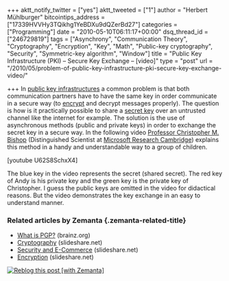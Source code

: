 +++
aktt_notify_twitter = ["yes"]
aktt_tweeted = ["1"]
author = "Herbert Mühlburger"
bitcointips_address = ["17339HVVHy3TQikhg1YeBDXu9dQZerBd27"]
categories = ["Programming"]
date = "2010-05-10T06:11:17+00:00"
dsq_thread_id = ["246729819"]
tags = ["Asynchrony", "Communication Theory", "Cryptography", "Encryption", "Key", "Math", "Public-key cryptography", "Security", "Symmetric-key algorithm", "Window"]
title = "Public Key Infrastructure (PKI) – Secure Key Exchange – [video]"
type = "post"
url = "/2010/05/problem-of-public-key-infrastructure-pki-secure-key-exchange-video/"

+++
In <a title="Public Key Infrastructure (PKI)" href="http://en.wikipedia.org/wiki/Public_key_infrastructure" target="_blank"><span class="zem_slink">public key</span> infrastructures</a> a common problem is that both communication partners have to have the same key in order communicate in a secure way (to <a class="zem_slink" title="Encryption" rel="wikipedia" href="http://en.wikipedia.org/wiki/Encryption">encrypt</a> and decrypt messages properly). The question is how is it practically possible to share a <a class="zem_slink" title="Key (cryptography)" rel="wikipedia" href="http://en.wikipedia.org/wiki/Key_%28cryptography%29">secret key</a> over an untrusted channel like the internet for example. The solution is the use of asynchronous methods (public and private keys) in order to exchange the secret key in a secure way. In the following video <a title="Professor Christopher M. Bishop" href="http://research.microsoft.com/en-us/um/people/cmbishop/outreach.htm" target="_blank">Professor Christopher M. Bishop</a> (Distinguished Scientist at <a title="Microsoft Research Cambridge" href="http://research.microsoft.com/en-us/labs/cambridge/" target="_blank">Microsoft Research Cambridge</a>) explains this method in a handy and understandable way to a group of children.

[youtube U62S8SchxX4]

The blue key in the video represents the secret (shared secret). The red key of Andy is his private key and the green key is the private key of Christopher. I guess the public keys are omitted in the video for didactical reasons. But the video demonstrates the key exchange in an easy to understand manner.

### Related articles by Zemanta {.zemanta-related-title}

<ul class="zemanta-article-ul">
  <li class="zemanta-article-ul-li">
    <a href="http://brainz.org/what-pgp/">What is PGP?</a> (brainz.org)
  </li>
  <li class="zemanta-article-ul-li">
    <a href="http://www.slideshare.net/gadgetic/cryptography-3478686">Cryptography</a> (slideshare.net)
  </li>
  <li class="zemanta-article-ul-li">
    <a href="http://www.slideshare.net/techdude/security-and-ecommerce-3754074">Security and E-Commerce</a> (slideshare.net)
  </li>
  <li class="zemanta-article-ul-li">
    <a href="http://www.slideshare.net/techdude/encryption-3754062">Encryption</a> (slideshare.net)
  </li>
</ul>

<div class="zemanta-pixie">
  <a class="zemanta-pixie-a" title="Reblog this post [with Zemanta]" href="http://reblog.zemanta.com/zemified/751192a4-faf8-4d9c-8fed-347dad070246/"><img class="zemanta-pixie-img" src="http://img.zemanta.com/reblog_e.png?x-id=751192a4-faf8-4d9c-8fed-347dad070246" alt="Reblog this post [with Zemanta]" /></a><span class="zem-script more-related pretty-attribution"></span>
</div>